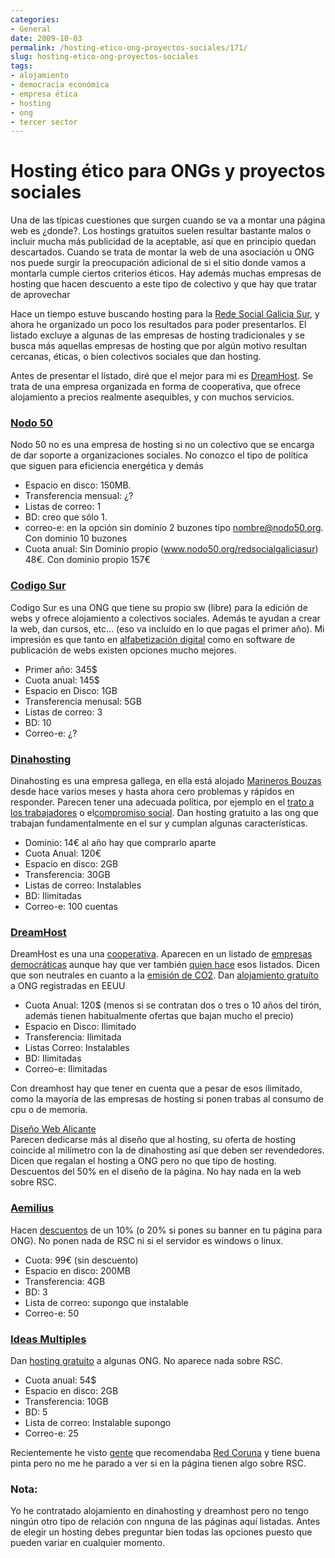 ```yaml
---
categories:
- General
date: 2009-10-03
permalink: /hosting-etico-ong-proyectos-sociales/171/
slug: hosting-etico-ong-proyectos-sociales
tags:
- alojamiento
- democracia económica
- empresa ética
- hosting
- ong
- tercer sector
---
```


# Hosting ético para ONGs y proyectos sociales

Una de las típicas cuestiones que surgen cuando se va a montar una página web es ¿donde?. Los hostings gratuitos suelen resultar bastante malos o incluir mucha más publicidad de la aceptable, así que en principio quedan descartados. Cuando se trata de montar la web de una asociación u ONG nos puede surgir la preocupación adicional de si el sitio donde vamos a montarla cumple ciertos criterios éticos. Hay además muchas empresas de hosting que hacen descuento a este tipo de colectivo y que hay que tratar de aprovechar

Hace un tiempo estuve buscando hosting para la [Rede Social Galicia Sur](http://redesocialgaliciasur.org), y ahora he organizado un poco los resultados para poder presentarlos. El listado excluye a algunas de las empresas de hosting tradicionales y se busca más aquellas empresas de hosting que por algún motivo resultan cercanas, éticas, o bien colectivos sociales que dan hosting.

Antes de presentar el listado, diré que el mejor para mi es [DreamHost](http://dreamhost.com/). Se trata de una empresa organizada en forma de cooperativa, que ofrece alojamiento a precios realmente asequibles, y con muchos servicios.

### [Nodo 50](http://www.nodo50.org/info/?Alta-en-Nodo50)

Nodo 50 no es una empresa de hosting si no un colectivo que se encarga de dar soporte a organizaciones sociales. No conozco el tipo de política que siguen para eficiencia energética y demás

- Espacio en disco: 150MB.
- Transferencia mensual: ¿?
- Listas de correo: 1
- BD: creo que sólo 1.
- correo-e: en la opción sin dominio 2 buzones tipo nombre@nodo50.org. Con dominio 10 buzones
- Cuota anual: Sin Dominio propio (www.nodo50.org/redsocialgaliciasur) 48€. Con dominio propio 157€

### [Codigo Sur](http://www.codigosur.org/leer.php/7545727)

Codigo Sur es una ONG que tiene su propio sw (libre) para la edición de webs y ofrece alojamiento a colectivos sociales. Además te ayudan a crear la web, dan cursos, etc… (eso va incluído en lo que pagas el primer año). Mi impresión es que tanto en [alfabetización digital](http://blog.fundacionchandra.org/) como en software de publicación de webs existen opciones mucho mejores.

- Primer año: 345$
- Cuota anual: 145$
- Espacio en Disco: 1GB
- Transferencia menusal: 5GB
- Listas de correo: 3
- BD: 10
- Correo-e: ¿?

### [Dinahosting](https://dinahosting.com/)

Dinahosting es una empresa gallega, en ella está alojado [Marineros Bouzas](http://www.marinerosbouzas.com) desde hace varios meses y hasta ahora cero problemas y rápidos en responder. Parecen tener una adecuada política, por ejemplo en el [trato a los trabajadores](http://dinahosting.com/es/acerca_de/trabaja_con_nosotros/?dh4sid=3aa8c43f73d7ae28c1220814a3a429f5) o el[compromiso social](http://dinahosting.com/es/acerca_de/compromiso/?dh4sid=3aa8c43f73d7ae28c1220814a3a429f5). Dan hosting gratuito a las ong que trabajan fundamentalmente en el sur y cumplan algunas características.

- Dominio: 14€ al año hay que comprarlo aparte
- Cuota Anual: 120€
- Espacio en disco: 2GB
- Transferencia: 30GB
- Listas de correo: Instalables
- BD: Ilimitadas
- Correo-e: 100 cuentas

### [DreamHost](http://www.dreamhost.com/aboutus.html)

DreamHost es una una [cooperativa](http://www.dreamhost.com/aboutus.html). Aparecen en un listado de [empresas democráticas](http://www.worldblu.com/scorecard/list2008.php) aunque hay que ver también [quien hace](http://www.deugarte.com/democracia-economica-en-eeuu) esos listados. Dicen que son neutrales en cuanto a la [emisión de CO2](http://www.dreamhost.com/aboutus-green.html). Dan [alojamiento gratuíto](http://www.dreamhost.com/hosting-nonprofit.html) a ONG registradas en EEUU

- Cuota Anual: 120$ (menos si se contratan dos o tres o 10 años del tirón, además tienen habitualmente ofertas que bajan mucho el precio)
- Espacio en Disco: Ilimitado
- Transferencia: Ilimitada
- Listas Correo: Instalables
- BD: Ilimitadas
- Correo-e: Ilimitadas

Con dreamhost hay que tener en cuenta que a pesar de esos ilimitado, como la mayoría de las empresas de hosting si ponen trabas al consumo de cpu o de memoria.

[Diseño Web Alicante](http://www.disenowebenalicante.com/alojamientos.php)  
Parecen dedicarse más al diseño que al hosting, su oferta de hosting coincide al milímetro con la de dinahosting así que deben ser revendedores. Dicen que regalan el hosting a ONG pero no que tipo de hosting. Descuentos del 50% en el diseño de la página. No hay nada en la web sobre RSC.

### [Aemilius](http://www.aemilius.net/)

Hacen [descuentos](http://www.aemilius.net/alojamiento-gratis.html) de un 10% (o 20% si pones su banner en tu página para ONG). No ponen nada de RSC ni si el servidor es windows o linux.

- Cuota: 99€ (sin descuento)
- Espacio en disco: 200MB
- Transferencia: 4GB
- BD: 3
- Lista de correo: supongo que instalable
- Correo-e: 50

### [Ideas Multiples](http://www.ideasmultiples.com)

Dan [hosting gratuito](http://www.ideasmultiples.com/imempresa/fundacion.php) a algunas ONG. No aparece nada sobre RSC.

- Cuota anual: 54$
- Espacio en disco: 2GB
- Transferencia: 10GB
- BD: 5
- Lista de correo: Instalable supongo
- Correo-e: 25

Recientemente he visto [gente](http://ramonramon.org/blog/2009/09/12/me-paso-a-redcoruna-com/trackback/) que recomendaba [Red Coruna](http://www.redcoruna.com/) y tiene buena pinta pero no me he parado a ver si en la página tienen algo sobre RSC.

### **Nota:**

Yo he contratado alojamiento en dinahosting y dreamhost pero no tengo ningún otro tipo de relación con nnguna de las páginas aquí listadas. Antes de elegir un hosting debes preguntar bien todas las opciones puesto que pueden variar en cualquier momento.